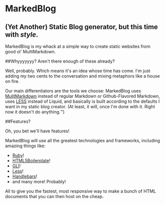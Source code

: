 MarkedBlog
==========

## (Yet Another) Static Blog generator, but this time with *style*.

MarkedBlog is my whack at a simple way to create static websites from good ol' MultiMarkdown.

##Whyyyyyyy? Aren't there enough of these already?

Well, probably. Which means it's an idea whose time has come. I'm just adding my two cents to the conversation and mixing metaphors like a house on fire.

Our main differentiators are the tools we choose: MarkedBlog uses [MulitMarkdown][mmd] instead of regular Markdown or Github-Flavored Markdown, uses [LESS][less] instead of Liquid, and basically is built according to the defaults I want in my static blog creator. (At least, it will, once I'm done with it. Right now it doesn't do anything.&trade;)

##Features?

Oh, you bet we'll have features!

MarkedBlog will use all the greatest technologies and frameworks, including amazing things like:

* [Ruby](http://ruby-lang.org)!
* [HTML5Boilerplate](http://html5boilerplate.com/)!
* [GLI](http://davetron5000.github.com/gli/)!
* [Less][less]!
* [Handlebars](http://handlebarsjs.com/)!
* and many more! Probably!

All to give you the fastest, most responsive way to make a bunch of HTML documents that you can then host on the cheap.

[mmd]: http://fletcherpenney.net/multimarkdown/
[less]: http://lesscss.org